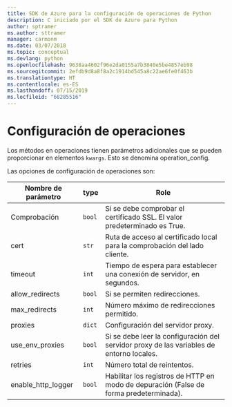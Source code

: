 ```yaml
---
title: SDK de Azure para la configuración de operaciones de Python
description: C iniciado por el SDK de Azure para Python
author: sptramer
ms.author: sttramer
manager: carmonm
ms.date: 03/07/2018
ms.topic: conceptual
ms.devlang: python
ms.openlocfilehash: 9638aa4602f96e2da0155a7b3840e5be4857eb98
ms.sourcegitcommit: 2efdb9d8a8f8a2c1914bd545a8c22ae6fe0f463b
ms.translationtype: HT
ms.contentlocale: es-ES
ms.lasthandoff: 07/15/2019
ms.locfileid: "68285516"
---
```

# <a name="operation-config"></a>Configuración de operaciones 

Los métodos en operaciones tienen parámetros adicionales que se pueden proporcionar en elementos `kwargs`. Esto se denomina operation_config.

Las opciones de configuración de operaciones son:

|Nombre de parámetro|type|Role|
|----------------------|------|---------------|
| Comprobación |`bool`|Si se debe comprobar el certificado SSL. El valor predeterminado es True.|
|  cert |`str`| Ruta de acceso al certificado local para la comprobación del lado cliente.|
|  timeout |`int`| Tiempo de espera para establecer una conexión de servidor, en segundos.|
|  allow_redirects |`bool` | Si se permiten redirecciones.|
|  max_redirects  |`int`| Número máximo de redirecciones permitido.|
|  proxies  |`dict` |Configuración del servidor proxy.|
|  use_env_proxies |`bool` |Si se debe leer la configuración del servidor proxy de las variables de entorno locales.|
|  retries  |`int` | Número total de reintentos.|
|  enable_http_logger | `bool`| Habilitar los registros de HTTP en modo de depuración (False de forma predeterminada).|
